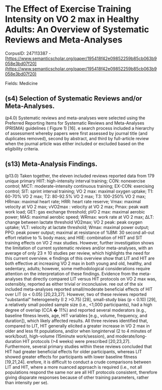 # The Effect of Exercise Training Intensity on VO 2 max in Healthy Adults: An Overview of Systematic Reviews and Meta-Analyses

CorpusID: 247113387 - [https://www.semanticscholar.org/paper/195418f42e09852259b85cb063b9058e3bd07f20](https://www.semanticscholar.org/paper/195418f42e09852259b85cb063b9058e3bd07f20)

Fields: Medicine

## (s4) Selection of Systematic Reviews and/or Meta-Analyses.
(p4.0) Systematic reviews and meta-analyses were selected using the Preferred Reporting Items for Systematic Reviews and Meta-Analyses (PRISMA) guidelines ( Figure 1) [16]. e search process included a hierarchy of assessment whereby papers were first assessed by journal title (and duplicates removed), second by abstract, and third by full-article review when the journal article was either included or excluded based on the eligibility criteria.
## (s13) Meta-Analysis Findings.
(p13.0) Taken together, the eleven included reviews reported data from 179 unique primary HIIT: high-intensity interval training; CON: nonexercise control; MICT: moderate-intensity continuous training; EX-CON: exercising control; SIT: sprint interval training; VO 2 max: maximal oxygen uptake; T1: 60-70% VO 2 max; T2: 80-92.5% VO 2 max; T3: 100-250% VO 2 max; HRmax: maximal heart rate; HRR: heart rate reserve; Vmax: maximal velocity at VO 2 max; vVO2max : velocity at VO 2 max; Pmax: peak watt work load; GET: gas exchange threshold; pVO 2 max: maximal aerobic power; MAS: maximal aerobic speed; WRmax: work rate at VO 2 max; ∆LT: change between lactate threshold VO2max; VO 2 peak: peak oxygen uptake; VLT: velocity at lactate threshold; Wmax: maximal power output; PPO: peak power output; maximal at resistance of %BM: 30 second all-out effort relative to % body mass; and HIIE: combination of HIIT and SIT training effects on VO 2 max studies. However, further investigation shows the limitation of current systematic reviews and/or meta-analyses, with an average of only 23 ± 10 studies per review, which highlights the need for this current overview. e findings of this overview show that LIT and HIT are both effective at increasing VO 2 max in both young and old, healthy, and sedentary, adults; however, some methodological considerations require attention on the interpretation of these findings. Evidence from the meta-analyses that directly compared LIT versus HIT protocols on VO 2 max was, ostensibly, reported as either trivial or inconclusive. ree out of the six included meta-analyses reported small/moderate beneficial effects of HIT over LIT (α < 0.05) [20,23,27]. However, two of these reviews reported "substantial" heterogeneity (I 2 >0.75) [28], small-study bias (p < 0.10) [29], a relatively small pooled sample size (i.e., <1,000 participants), had a high degree of overlap (CCA � 11%) and reported several moderators (e.g., baseline fitness levels, age, HIT variables [e.g., volume, frequency, and duration]), which likely affected results. All three reviews identified that, compared to LIT, HIT generally elicited a greater increase in VO 2 max in older and less fit populations, and/or when longinterval (2 to 4 minutes of work/bout), high-volume (15minute work/session), and moderate/long-duration HIT protocols (>4 weeks) were prescribed [20,23,27]. Furthermore, several primary studies within these reviews concluded that HIT had greater beneficial effects for older participants, whereas LIT showed greater effects for participants with lower baseline fitness [19,21,24]. erefore, it is difficult to conduct a crude comparisons between LIT and HIT, where a more nuanced approach is required (i.e., not all populations respond the same nor are all HIT protocols consistent, therefore giving disparate responses because of other training parameters, rather than intensity per se).
